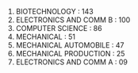 1. BIOTECHNOLOGY :                          143
2. ELECTRONICS AND COMM B :       100
3. COMPUTER SCIENCE :                    86
6. MECHANICAL :                                 51
4. MECHANICAL AUTOMOBILE :        47
5. MECHANICAL PRODUCTION :        25
7. ELECTRONICS AND COMM A :       09
